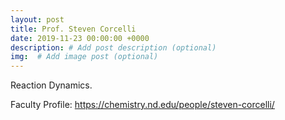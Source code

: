 ```yaml
---
layout: post
title: Prof. Steven Corcelli
date: 2019-11-23 00:00:00 +0000
description: # Add post description (optional)
img:  # Add image post (optional)
---
```

Reaction Dynamics.

Faculty Profile: https://chemistry.nd.edu/people/steven-corcelli/